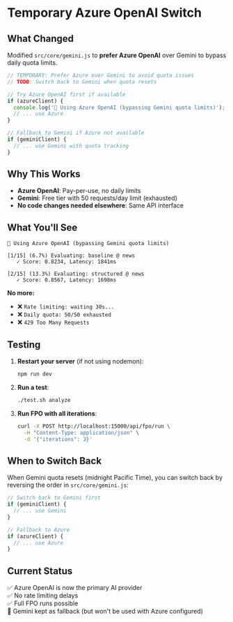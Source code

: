 # Temporary Azure OpenAI Switch

## What Changed

Modified `src/core/gemini.js` to **prefer Azure OpenAI** over Gemini to bypass daily quota limits.

```javascript
// TEMPORARY: Prefer Azure over Gemini to avoid quota issues
// TODO: Switch back to Gemini when quota resets

// Try Azure OpenAI first if available
if (azureClient) {
  console.log('🔵 Using Azure OpenAI (bypassing Gemini quota limits)');
  // ... use Azure
}

// Fallback to Gemini if Azure not available
if (geminiClient) {
  // ... use Gemini with quota tracking
}
```

## Why This Works

- **Azure OpenAI**: Pay-per-use, no daily limits
- **Gemini**: Free tier with 50 requests/day limit (exhausted)
- **No code changes needed elsewhere**: Same API interface

## What You'll See

```
🔵 Using Azure OpenAI (bypassing Gemini quota limits)

[1/15] (6.7%) Evaluating: baseline @ news
   ✓ Score: 0.8234, Latency: 1841ms

[2/15] (13.3%) Evaluating: structured @ news
   ✓ Score: 0.8567, Latency: 1698ms
```

**No more:**
- ❌ `Rate limiting: waiting 30s...`
- ❌ `Daily quota: 50/50 exhausted`
- ❌ `429 Too Many Requests`

## Testing

1. **Restart your server** (if not using nodemon):
   ```bash
   npm run dev
   ```

2. **Run a test**:
   ```bash
   ./test.sh analyze
   ```

3. **Run FPO with all iterations**:
   ```bash
   curl -X POST http://localhost:15000/api/fpo/run \
     -H "Content-Type: application/json" \
     -d '{"iterations": 3}'
   ```

## When to Switch Back

When Gemini quota resets (midnight Pacific Time), you can switch back by reversing the order in `src/core/gemini.js`:

```javascript
// Switch back to Gemini first
if (geminiClient) {
  // ... use Gemini
}

// Fallback to Azure
if (azureClient) {
  // ... use Azure
}
```

## Current Status

✅ Azure OpenAI is now the primary AI provider  
✅ No rate limiting delays  
✅ Full FPO runs possible  
🔄 Gemini kept as fallback (but won't be used with Azure configured)
